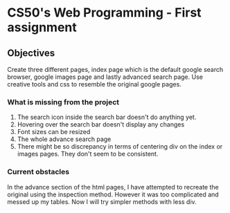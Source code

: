 # CS50's Web Programming - First assignment

## Objectives

Create three different pages, index page which is the default google search browser, google images page and lastly advanced search page. Use creative tools and css to
resemble the original google pages. 

### What is missing from the project

1. The search icon inside the search bar doesn't do anything yet. 
2. Hovering over the search bar doesn't display any changes
3. Font sizes can be resized
4. The whole advance search page
5. There might be so discrepancy in terms of centering div on the index or images pages. They don't seem to be consistent.



### Current obstacles

In the advance section of the html pages, I have attempted to recreate the original using the inspection method. However
it was too complicated and messed up my tables. Now I will try simpler methods with less div. 

